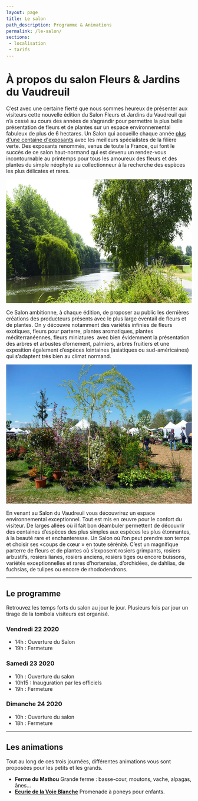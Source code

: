 ```yaml
---
layout: page
title: Le salon
path_description: Programme & Animations
permalink: /le-salon/
sections: 
 - localisation
 - tarifs
---
```



# À propos du salon Fleurs&nbsp;&&nbsp;Jardins du Vaudreuil

C’est avec une certaine fierté que nous sommes heureux de présenter aux visiteurs cette nouvelle édition du Salon Fleurs et Jardins du Vaudreuil qui n’a cessé au cours des années de s’agrandir pour permettre la plus belle présentation de fleurs et de plantes sur un espace environnemental fabuleux de plus de 6 hectares. Un Salon qui accueille chaque année [plus d'une centaine d'exposants](/exposants) avec les meilleurs spécialistes de la filière verte. Des exposants renommés, venus de toute la France, qui font le succès de ce salon haut-normand qui est devenu un rendez-vous incontournable au printemps pour tous les amoureux des fleurs et des plantes du simple néophyte au collectionneur à la recherche des espèces les plus délicates et rares. 

![Vue du salon dans un espace environnemental exceptionnel](/assets/medias/vue-du-salon.jpg)

Ce Salon ambitionne, à chaque édition, de proposer au public les dernières créations des producteurs présents avec le plus large éventail de fleurs et de plantes. On y découvre notamment des variétés infinies de fleurs exotiques, fleurs pour parterre, plantes aromatiques, plantes méditerranéennes, fleurs miniatures  avec bien évidemment la présentation des arbres et arbustes d’ornement, palmiers, arbres fruitiers et une exposition également d’espèces lointaines (asiatiques ou sud-américaines) qui s’adaptent très bien au climat normand.

![Vue du salon et de ses allées](/assets/medias/vue-du-salon-3.jpg)

En venant au Salon du Vaudreuil vous découvrirez un espace environnemental exceptionnel. Tout est mis en œuvre pour le confort du visiteur. De larges allées où il fait bon déambuler permettent de découvrir des centaines d’espèces des plus simples aux espèces les plus étonnantes, à la beauté rare et enchanteresse. Un Salon où l’on peut prendre son temps et choisir  ses «coups de cœur » en toute sérénité. C’est un magnifique parterre de fleurs et de plantes où s’exposent rosiers grimpants, rosiers arbustifs, rosiers lianes, rosiers anciens, rosiers tiges ou encore buissons, variétés exceptionnelles et rares d’hortensias, d’orchidées, de dahlias,  de fuchsias, de tulipes ou encore de rhododendrons.

---

## Le programme
Retrouvez les temps forts du salon au jour le jour. Plusieurs fois par jour un tirage de la tombola visiteurs est organisé.

### Vendredi 22 2020
- 14h : Ouverture du Salon
- 19h : Fermeture

### Samedi 23 2020
- 10h : Ouverture du salon
- 10h15 : Inauguration par les officiels
- 19h : Fermeture

### Dimanche 24 2020
- 10h : Ouverture du salon
- 18h : Fermeture

---

## Les animations
Tout au long de ces trois journées, différentes animations vous sont proposées pour les petits et les grands.
- **Ferme du Mathou** Grande ferme : basse-cour, moutons, vache, alpagas, ânes...
- **[Ecurie de la Voie Blanche](http://www.ecurie-voie-blanche.fr/)** Promenade à poneys pour enfants.
